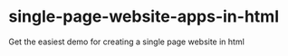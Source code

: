 single-page-website-apps-in-html
================================

Get the easiest demo for creating a single page website in html
